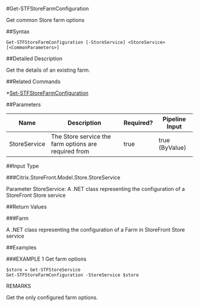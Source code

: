 #Get-STFStoreFarmConfiguration
Get common Store farm options
##Syntax
```Get-STFStoreFarmConfiguration [-StoreService] <StoreService> [<CommonParameters>]
```
##Detailed Description
Get the details of an existing farm.
##Related Commands
*[Set-STFStoreFarmConfiguration](Set-STFStoreFarmConfiguration)
##Parameters
|Name|Description|Required?|Pipeline Input||--|--|--|--||StoreService|The Store service the farm options are required from|true|true (ByValue)|##Input Type
###Citrix.StoreFront.Model.Store.StoreService
Parameter StoreService: A .NET class representing the configuration of a StoreFront Store service
##Return Values
###Farm
A .NET class representing the configuration of a Farm in StoreFront Store service
##Examples
###EXAMPLE 1 Get farm options
```$store = Get-STFStoreService
Get-STFStoreFarmConfiguration -StoreService $store
```
REMARKS
Get the only configured farm options.

